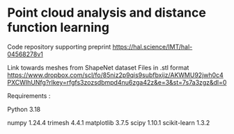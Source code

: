 # Point cloud analysis and distance function learning

Code repository supporting preprint https://hal.science/IMT/hal-04568278v1

Link towards meshes from ShapeNet dataset
Files in .stl format
https://www.dropbox.com/scl/fo/85niz2p9qis9subfbxijz/AKWMU92jwh0c4PXCWIhUNfg?rlkey=rfgfs3zozsdbmpd4nu6zga42z&e=3&st=7s7a3zgz&dl=0

Requirements :

Python 3.18

numpy  1.24.4
trimesh 4.4.1
matplotlib 3.7.5
scipy 1.10.1
scikit-learn 1.3.2

